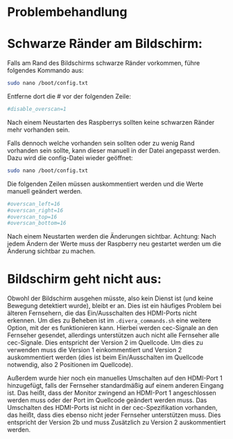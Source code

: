 # Problembehandlung

# Schwarze Ränder am Bildschirm:

Falls am Rand des Bildschirms schwarze Ränder vorkommen, führe folgendes Kommando aus:

```sh
sudo nano /boot/config.txt
```

Entferne dort die # vor der folgenden Zeile:

```sh
#disable_overscan=1 
```

Nach einem Neustarten des Raspberrys sollten keine schwarzen Ränder mehr vorhanden sein.

Falls dennoch welche vorhanden sein sollten oder zu wenig Rand vorhanden sein sollte, kann dieser manuell in der Datei angepasst werden. Dazu wird die config-Datei wieder geöffnet:

```sh
sudo nano /boot/config.txt
```

Die folgenden Zeilen müssen auskommentiert werden und die Werte manuell geändert werden.

```sh
#overscan_left=16
#overscan_right=16
#overscan_top=16
#overscan_bottom=16
```

Nach einem Neustarten werden die Änderungen sichtbar. Achtung: Nach jedem Ändern der Werte muss der Raspberry neu gestartet werden um die Änderung sichtbar zu machen.

# Bildschirm geht nicht aus:

Obwohl der Bildschirm ausgehen müsste, also kein Dienst ist (und keine Bewegung detektiert wurde), bleibt er an. Dies ist ein häufiges Problem bei älteren Fernsehern, die das Ein/Ausschalten des HDMI-Ports nicht erkennen. Um dies zu Beheben ist im ``` .divera_commands.sh ``` eine weitere Option, mit der es funktionieren kann. Hierbei werden cec-Signale an den Fernseher gesendet, allerdings unterstützen auch nicht alle Fernseher alle cec-Signale. Dies entspricht der Version 2 im Quellcode. Um dies zu verwenden muss die Version 1 einkommentiert und Version 2 auskommentiert werden (dies ist beim Ein/Ausschalten im Quellcode notwendig, also 2 Positionen im Quellcode).

Außerdem wurde hier noch ein manuelles Umschalten auf den HDMI-Port 1 hinzugefügt, falls der Fernseher standardmäßig auf einem anderen Eingang ist. Das heißt, dass der Monitor zwingend an HDMI-Port 1 angeschlossen werden muss oder der Port im Quellcode geändert werden muss. Das Umschalten des HDMI-Ports ist nicht in der cec-Spezifikation vorhanden, das heißt, dass dies ebenso nicht jeder Fernseher unterstützen muss. Dies entspricht der Version 2b und muss Zusätzlich zu Version 2 auskommentiert werden.

